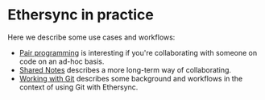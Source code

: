# Ethersync in practice

Here we describe some use cases and workflows:
- [Pair programming](pair-programming.md) is interesting if you're collaborating with someone on code on an ad-hoc basis.
- [Shared Notes](shared-notes.md) describes a more long-term way of collaborating.
- [Working with Git](git-integration.md) describes some background and workflows in the context of using Git with Ethersync.
